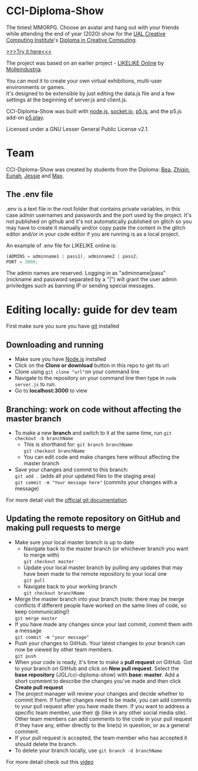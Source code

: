 # CCI-Diploma-Show

The tiniest MMORPG. Choose an avatar and hang out with your friends while attending the end of year (2020) show for the [UAL Creative Computing Institute](https://www.arts.ac.uk/creative-computing-institute)'s [Diploma in Creative Computing](https://www.arts.ac.uk/subjects/creative-computing/undergraduate/ual-creative-computing-institute-diploma).

<a href="https://cci.arts.ac.uk" target="_blank">>>>Try it here<<<</a>

The project was based on an earlier project - [LIKELIKE Online](https://github.com/molleindustria/likelike-online) by [Molleindustria](http://molleindustria.org/).

You can mod it to create your own virtual exhibitions, multi-user environments or games.  
It's designed to be extensible by just editing the data.js file and a few settings at the beginning of server.js and client.js.

CCI-Diploma-Show was built with [node.js](https://nodejs.org/), [socket.io](https://socket.io/), [p5.js](https://p5js.org/), and the p5.js add-on [p5.play](https://molleindustria.github.io/p5.play/).

Licensed under a GNU Lesser General Public License v2.1.

# Team

CCI-Diploma-Show was created by students from the Diploma: [Bea](https://github.com/bats1996), [Zhiqin](https://github.com/bettyluzhiqin), [Eunah](https://github.com/eunah-lee), [Jessie](https://github.com/jessieziyun) and [Max](https://github.com/MaximilianUAL2020).

## The .env file

.env is a text file in the root folder that contains private variables, in this case admin usernames and passwords and the port used by the project. It's not published on github and it's not automatically published on glitch so you may have to create it manually and/or copy paste the content in the glitch editor and/or in your code editor if you are running is as a local project.

An example of .env file for LIKELIKE online is:

```javascript
(ADMINS = adminname1 | pass1), adminname2 | pass2;
PORT = 3000;
```

The admin names are reserved. Logging in as "adminname|pass" (nickname and password separated by a "|") will grant the user admin priviledges such as banning IP or sending special messages.

# Editing locally: guide for dev team

First make sure you sure you have [git](https://git-scm.com/) installed

## Downloading and running

* Make sure you have [Node.js](https://nodejs.org/en/) installed
* Click on the **Clone or download** button in this repo to get its url
* Clone using `git clone "url"`on your command line
* Navigate to the repository on your command line then type in `node server.js` to run.
* Go to **localhost:3000** to view

## Branching: work on code without affecting the master branch

* To make a new **branch** and switch to it at the same time, run `git checkout -b branchName`
    * This is shorthand for:
    `git branch branchName`  
    `git checkout branchName`
    * You can edit code and make changes here without affecting the master branch
* Save your changes and commit to this branch:  
`git add .` (adds all your updated files to the staging area)  
`git commit -m "Your message here"` (commits your changes with a message)  

For more detail visit the [official git documentation](https://git-scm.com/book/en/v2/Git-Branching-Basic-Branching-and-Merging)

## Updating the remote repository on GitHub and making pull requests to merge

* Make sure your local master branch is up to date
    * Navigate back to the master branch (or whichever branch you want to merge with)  
    `git checkout master`  
    * Update your local master branch by pulling any updates that may have been made to the remote repository to your local one  
    `git pull`  
    * Navigate back to your working branch  
    `git checkout branchName`  
* Merge the master branch into your branch (note: there may be merge conflicts if different people have worked on the same lines of code, so keep communicating!)  
`git merge master`  
* If you have made any changes since your last commit, commit them with a message  
`git commit -m "your message"`  
* Push your changes to GitHub. Your latest changes to your branch can now be viewed by other team members.  
`git push`  
* When your code is ready, it's time to make a **pull request** on GitHub. Got to your branch on GitHub and click on **New pull request**. Select the **base repository** (JGL/cci-diploma-show) with **base: master**. Add a short comment to describe the changes you've made and then click **Create pull request**
* The project manager will review your changes and decide whether to commit them. If further changes need to be made, you can add commits to your pull request after you have made them. If you want to address a specific team member, use their @ (like in any other social media site). Other team members can add comments to the code in your pull request if they have any, either directly to the line(s) in question, or as a general comment.
* If your pull request is accepted, the team member who has accepted it should delete the branch.
* To delete your branch locally, use `git branch -d branchName`

For more detail check out this [video](https://www.youtube.com/watch?v=oFYyTZwMyAg)